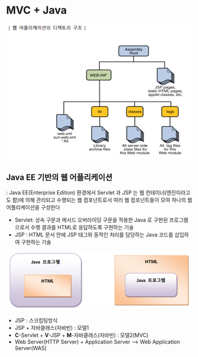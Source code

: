 # MVC + Java

![2](./images/mvc-2.PNG)





## Java EE 기반의 웹 어플리케이션
: Java EE(Enterprise Edition) 환경에서 Servlet 과 JSP 는 웹 컨테이너(엔진이라고도 함)에 의해 관리되고 수행되는 웹 컴포넌트로서 여러 웹 컴포넌트들이 모여 하나의 웹 어플리케이션을 구성한다


- Servlet: 상속 구문과 메서드 오버라이딩 구문을 적용한 Java 로 구현된 프로그램으로서 수행 결과를 HTML로 응답하도록 구현하는 기술
- JSP : HTML 문서 안에 JSP 태그와 동적인 처리를 담당하는 Java 코드를 삽입하여 구현하는 기술

![1](./images/mvc-1.PNG)

- JSP : 스크립팅방식
- JSP + 자바클래스(자바빈) : 모델1
- **C**-Servlet + **V**-JSP + **M**-자바클래스(자바빈) : 모델2(MVC)
- Web Server(HTTP Server) + Application Server --> Web Application Server(WAS)


